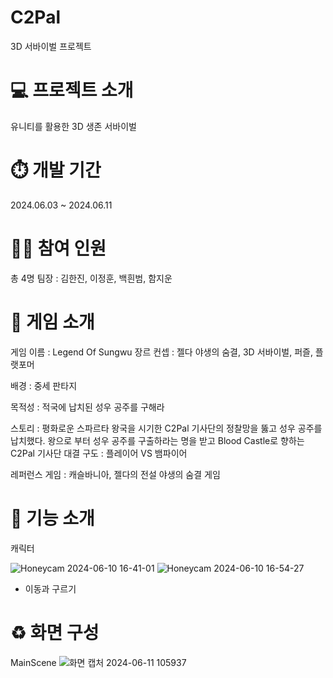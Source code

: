 # C2Pal
 
3D 서바이벌 프로젝트

# 💻 프로젝트 소개
유니티를 활용한 3D 생존 서바이벌

# ⏱️ 개발 기간
2024.06.03 ~ 2024.06.11

# 👯‍♂️ 참여 인원
총 4명
팀장 : 김한진, 이정훈, 백흰범, 함지운

# 💯 게임 소개
게임 이름 : Legend Of Sungwu
장르 컨셉 : 젤다 야생의 숨결, 3D 서바이벌, 퍼즐, 플랫포머

배경 : 중세 판타지

목적성 : 적국에 납치된 성우 공주를 구해라

스토리 : 평화로운 스파르타 왕국을 시기한
                C2Pal 기사단의 정찰망을 뚫고 성우 공주를 납치했다.
                왕으로 부터 성우 공주를 구출하라는 명을 받고 Blood Castle로 향하는 C2Pal 기사단
                대결 구도 : 플레이어 VS 뱀파이어

레퍼런스 게임 : 캐슬바니아, 젤다의 전설 야생의 숨결 게임

# 🔧 기능 소개
캐릭터

![Honeycam 2024-06-10 16-41-01](https://github.com/Denba32/C2Pal/assets/167148091/0e9eab06-01a5-4ce0-bfce-c21fe8354b4c)
![Honeycam 2024-06-10 16-54-27](https://github.com/Denba32/C2Pal/assets/167148091/cd508bc7-6d1a-433f-a4e1-f433fa55d09c)

- 이동과 구르기

# ♻️ 화면 구성
MainScene
![화면 캡처 2024-06-11 105937](https://github.com/Denba32/C2Pal/assets/167148091/0d269118-eeef-4819-8c5b-d5e785709da3)
